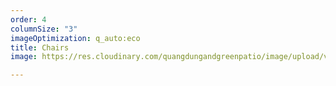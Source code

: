 ```yaml
---
order: 4
columnSize: "3"
imageOptimization: q_auto:eco
title: Chairs
image: https://res.cloudinary.com/quangdungandgreenpatio/image/upload/v1575700486/posts/DSC07920_fw1ymx.png

---
```

